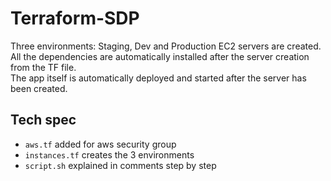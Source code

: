 # Terraform-SDP

Three environments: Staging, Dev and Production EC2 servers are created. <br>
All the dependencies are automatically installed after the server creation from the TF file. <br>
The app itself is automatically deployed and started after the server has been created.

## Tech spec

  - `aws.tf` added for aws security group
  - `instances.tf` creates the 3 environments
  - `script.sh` explained in comments step by step

